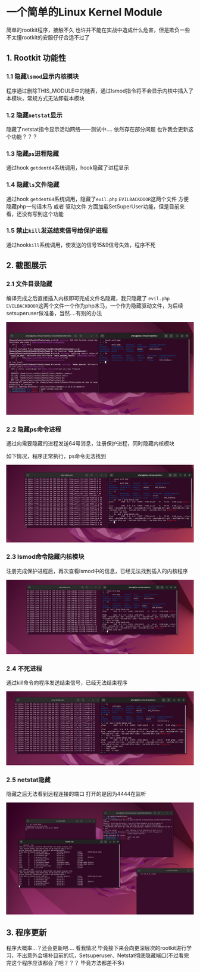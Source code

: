 # 一个简单的Linux Kernel Module
简单的rootkit程序，接触不久 也许并不能在实战中造成什么危害，但是欺负一些不太懂rootkit的安服仔仔合适不过了
## 1. Rootkit 功能性
### 1.1 隐藏`lsmod`显示内核模块
程序通过删除THIS_MODULE中的链表，通过lsmod指令将不会显示内核中插入了本模块，常规方式无法卸载本模块
### 1.2 隐藏`netstat`显示
隐藏了netstat指令显示活动网络——测试中.... 依然存在部分问题 也许我会更新这个功能？？？
### 1.3 隐藏`ps`进程隐藏
通过hook `getdent64`系统调用，hook隐藏了进程显示
### 1.4 隐藏`ls`文件隐藏
通过hook `getdent64`系统调用，隐藏了`evil.php` `EVILBACKDOOR`这两个文件 方便隐藏php一句话木马 或者 驱动文件 方面加载SetSuperUser功能，但是目前来看，还没有写到这个功能
### 1.5 禁止`kill`发送结束信号给保护进程
通过hook`kill`系统调用，使发送的信号15&9信号失效，程序不死
## 2. 截图展示
### 2.1 文件目录隐藏

编译完成之后直接插入内核即可完成文件名隐藏，我只隐藏了 `evil.php` `EVILBACKDOOR`这两个文件一个作为php木马，一个作为隐藏驱动文件，为后续setsuperuser做准备，当然....有别的办法

![image-20231206234952471](https://raw.githubusercontent.com/yifaang/picture/main/test/image-20231206234952471.png)

### 2.2 隐藏ps命令进程

通过向需要隐藏的进程发送64号消息，注册保护进程，同时隐藏内核模块

如下情况，程序正常执行，ps命令无法找到

![image-20231206235544391](https://raw.githubusercontent.com/yifaang/picture/main/test/image-20231206235544391.png)

### 2.3 lsmod命令隐藏内核模块

注册完成保护进程后，再次查看lsmod中的信息，已经无法找到插入的内核程序

![image-20231206235705634](https://raw.githubusercontent.com/yifaang/picture/main/test/image-20231206235705634.png)

### 2.4 不死进程

通过kill命令向程序发送结束信号，已经无法结束程序

![image-20231206235800857](https://raw.githubusercontent.com/yifaang/picture/main/test/image-20231206235800857.png)

### 2.5 netstat隐藏

隐藏之后无法看到远程连接的端口 打开的是因为4444在监听

![image-20231207000439956](https://raw.githubusercontent.com/yifaang/picture/main/test/image-20231207000439956.png)

## 3. 程序更新
程序大概率...？还会更新吧.... 
看我情况 毕竟接下来会向更深层次的rootkit进行学习，不出意外会填补目前的坑，Setsuperuser、Netstat彻底隐藏端口(不过看完完这个程序应该都会了吧？？？ 毕竟方法都差不多)